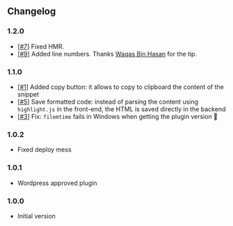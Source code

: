 ## Changelog

### 1.2.0

- [[#7](https://github.com/displaynone/gutenberg-snippet/issues/7)] Fixed HMR.
- [[#9](https://github.com/displaynone/gutenberg-snippet/issues/9)] Added line numbers. Thanks [Waqas Bin Hasan](https://twitter.com/waqasbinhasan) for the tip.

### 1.1.0

- [[#1](https://github.com/displaynone/gutenberg-snippet/issues/1)] Added copy button: it allows to copy to clipboard the content of the snippet
- [[#5](https://github.com/displaynone/gutenberg-snippet/issues/5)] Save formatted code: instead of parsing the content using `highlight.js` in the front-end, the HTML is saved directly in the backend
- [[#3](https://github.com/displaynone/gutenberg-snippet/issues/3)] Fix: `filemtime` fails in Windows when getting the plugin version :bug:

### 1.0.2

- Fixed deploy mess

### 1.0.1

- Wordpress approved plugin

### 1.0.0

- Initial version

